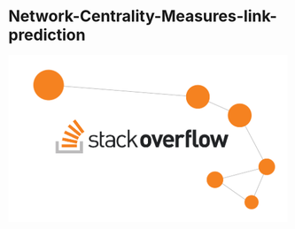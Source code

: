 # Network-Centrality-Measures-link-prediction
![alt text](https://github.com/ggeop/Network-Centrality-Measures-link-prediction/blob/master/images/Stackoverflow_net.png)